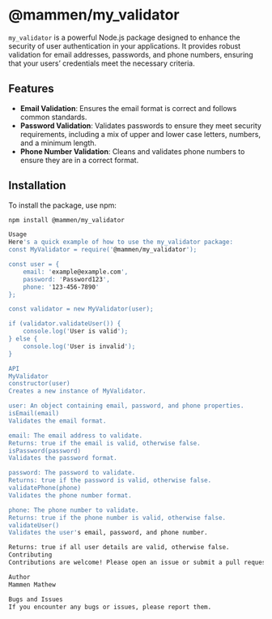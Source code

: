 # @mammen/my_validator

`my_validator` is a powerful Node.js package designed to enhance the security of user authentication in your applications. It provides robust validation for email addresses, passwords, and phone numbers, ensuring that your users’ credentials meet the necessary criteria.

## Features

- **Email Validation**: Ensures the email format is correct and follows common standards.
- **Password Validation**: Validates passwords to ensure they meet security requirements, including a mix of upper and lower case letters, numbers, and a minimum length.
- **Phone Number Validation**: Cleans and validates phone numbers to ensure they are in a correct format.

## Installation

To install the package, use npm:

```bash
npm install @mammen/my_validator

Usage
Here's a quick example of how to use the my_validator package:  
const MyValidator = require('@mammen/my_validator');

const user = {
    email: 'example@example.com',
    password: 'Password123',
    phone: '123-456-7890'
};

const validator = new MyValidator(user);

if (validator.validateUser()) {
    console.log('User is valid');
} else {
    console.log('User is invalid');
}

API
MyValidator
constructor(user)
Creates a new instance of MyValidator.

user: An object containing email, password, and phone properties.
isEmail(email)
Validates the email format.

email: The email address to validate.
Returns: true if the email is valid, otherwise false.
isPassword(password)
Validates the password format.

password: The password to validate.
Returns: true if the password is valid, otherwise false.
validatePhone(phone)
Validates the phone number format.

phone: The phone number to validate.
Returns: true if the phone number is valid, otherwise false.
validateUser()
Validates the user's email, password, and phone number.

Returns: true if all user details are valid, otherwise false.
Contributing
Contributions are welcome! Please open an issue or submit a pull request to the GitHub repository.

Author
Mammen Mathew

Bugs and Issues
If you encounter any bugs or issues, please report them.
